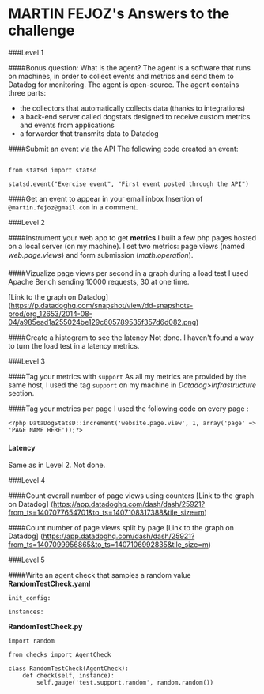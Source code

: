 # MARTIN FEJOZ's Answers to the challenge

###Level 1

####Bonus question: What is the agent?
The agent is a software that runs on machines, in order to collect events and metrics and send them to Datadog for monitoring. The agent is open-source.
The agent contains three parts: 
- the collectors that automatically collects data (thanks to integrations)
- a back-end server called dogstats designed to receive custom metrics and events from applications
- a forwarder that transmits data to Datadog

####Submit an event via the API
The following code created an event: 

```

from statsd import statsd

statsd.event("Exercise event", "First event posted through the API")
```

####Get an event to appear in your email inbox
Insertion of `@martin.fejoz@gmail.com` in a comment.

###Level 2

####Instrument your web app to get **metrics**
I built a few php pages hosted on a local server (on my machine).
I set two metrics: page views (named *web.page.views*) and form submission (*math.operation*).

####Vizualize page views per second in a graph during a load test
I used Apache Bench sending 10000 requests, 30 at one time.

[Link to the graph on Datadog] (https://p.datadoghq.com/snapshot/view/dd-snapshots-prod/org_12653/2014-08-04/a985ead1a255024be129c605789535f357d6d082.png)

####Create a histogram to see the latency
Not done. I haven't found a way to turn the load test in a latency metrics.

###Level 3

####Tag your metrics with `support`
As all my metrics are provided by the same host, I used the tag `support` on my machine in *Datadog>Infrastructure* section.

####Tag your metrics per page
I used the following code on every page :

```
<?php DataDogStatsD::increment('website.page.view', 1, array('page' => 'PAGE NAME HERE'));?>
```

#### Latency
Same as in Level 2. Not done.

###Level 4

####Count overall number of page views using counters
[Link to the graph on Datadog] (https://app.datadoghq.com/dash/dash/25921?from_ts=1407077654701&to_ts=1407108317388&tile_size=m)

####Count number of page views split by page
[Link to the graph on Datadog] (https://app.datadoghq.com/dash/dash/25921?from_ts=1407099956865&to_ts=1407106992835&tile_size=m)

###Level 5

####Write an agent check that samples a random value
**RandomTestCheck.yaml**
```
init_config:

instances:

```
**RandomTestCheck.py**
```
import random

from checks import AgentCheck

class RandomTestCheck(AgentCheck):
	def check(self, instance):
		self.gauge('test.support.random', random.random())
```
